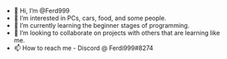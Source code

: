 - 👋 Hi, I’m @Ferd999
- 👀 I’m interested in PCs, cars, food, and some people.
- 🌱 I’m currently learning the beginner stages of programming.
- 💞️ I’m looking to collaborate on projects with others that are learning like me.
- 📫 How to reach me - Discord @ Ferdi999#8274

<!---
Ferd999/Ferd999 is a ✨ special ✨ repository because its `README.md` (this file) appears on your GitHub profile.
You can click the Preview link to take a look at your changes.
--->
